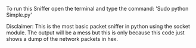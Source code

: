 To run this Sniffer open the terminal and type the command:
'Sudo python Simple.py'


Disclaimer:
This is the most basic packet sniffer in python using the socket module.
The output will be a mess but this is only because this code just shows a dump of the network packets in hex.


